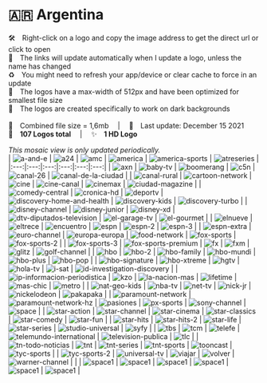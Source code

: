 🇦🇷 Argentina
===============
🛠 Right-click on a logo and copy the image address to get the direct url or click to open  
🔗 The links will update automatically when I update a logo, unless the name has changed  
♻️ You might need to refresh your app/device or clear cache to force in an update  
📐 The logos have a max-width of 512px and have been optimized for smallest file size  
🖤 The logos are created specifically to work on dark backgrounds  
   
💾 Combined file size = 1,6mb  |  📅 Last update: December 15 2021  
🎨 __107 Logos total__  |  ✨ __1 HD Logo__
   
   
*This mosaic view is only updated periodically.*  
| ![a-and-e] | ![a24] | ![amc] | ![america] | ![america-sports] | ![atreseries] |
|:---:|:---:|:---:|:---:|:---:|:---:|
| ![axn] | ![baby-tv] | ![boomerang] | ![c5n] | ![canal-26] | ![canal-de-la-ciudad] |
| ![canal-rural] | ![cartoon-network] | ![cine] | ![cine-canal] | ![cinemax] | ![ciudad-magazine] |
| ![comedy-central] | ![cronica-hd] | ![deportv] | ![discovery-home-and-health] | ![discovery-kids] | ![discovery-turbo] |
| ![disney-channel] | ![disney-junior] | ![disney-xd] | ![dtv-diputados-television] | ![el-garage-tv] | ![el-gourmet] |
| ![elnueve] | ![eltrece] | ![encuentro] | ![espn] | ![espn-2] | ![espn-3] |
| ![espn-extra] | ![euro-channel] | ![europa-europa] | ![food-network] | ![fox-sports] | ![fox-sports-2] |
| ![fox-sports-3] | ![fox-sports-premium] | ![fx] | ![fxm] | ![glitz] | ![golf-channel] |
| ![hbo] | ![hbo-2] | ![hbo-family] | ![hbo-mundi] | ![hbo-plus] | ![hbo-pop] |
| ![hbo-signature] | ![hbo-xtreme] | ![hgtv] | ![hola-tv] | ![i-sat] | ![id-investigation-discovery] |
| ![ip-informacion-periodistica] | ![kzo] | ![la-nacion-mas] | ![lifetime] | ![mas-chic] | ![metro] |
| ![nat-geo-kids] | ![nba-tv] | ![net-tv] | ![nick-jr] | ![nickelodeon] | ![pakapaka] |
| ![paramount-network] | ![paramount-network-hz] | ![pasiones] | ![px-sports] | ![sony-channel] | ![space] |
| ![star-action] | ![star-channel] | ![star-cinema] | ![star-classics] | ![star-comedy] | ![star-fun] |
| ![star-hits] | ![star-hits-2] | ![star-life] | ![star-series] | ![studio-universal] | ![syfy] |
| ![tbs] | ![tcm] | ![telefe] | ![telemundo-international] | ![television-publica] | ![tlc] |
| ![tn-todo-noticias] | ![tnt] | ![tnt-series] | ![tnt-sports] | ![tooncast] | ![tyc-sports] |
| ![tyc-sports-2] | ![universal-tv] | ![viajar] | ![volver] | ![warner-channel] |  |
| ![space1] | ![space1] | ![space1] | ![space1] | ![space1] | ![space1] |

[a-and-e]:https://raw.githubusercontent.com/Tapiosinn/tv-logos/master/countries/argentina/a-and-e-ar.png
[a24]:https://raw.githubusercontent.com/Tapiosinn/tv-logos/master/countries/argentina/a24-ar.png
[amc]:https://raw.githubusercontent.com/Tapiosinn/tv-logos/master/countries/argentina/amc-ar.png
[america]:https://raw.githubusercontent.com/Tapiosinn/tv-logos/master/countries/argentina/america-ar.png
[america-sports]:https://raw.githubusercontent.com/Tapiosinn/tv-logos/master/countries/argentina/america-sports-ar.png
[atreseries]:https://raw.githubusercontent.com/Tapiosinn/tv-logos/master/countries/argentina/atreseries-ar.png
[axn]:https://raw.githubusercontent.com/Tapiosinn/tv-logos/master/countries/argentina/axn-ar.png
[baby-tv]:https://raw.githubusercontent.com/Tapiosinn/tv-logos/master/countries/argentina/baby-tv-ar.png
[boomerang]:https://raw.githubusercontent.com/Tapiosinn/tv-logos/master/countries/argentina/boomerang-ar.png
[c5n]:https://raw.githubusercontent.com/Tapiosinn/tv-logos/master/countries/argentina/c5n-ar.png
[canal-26]:https://raw.githubusercontent.com/Tapiosinn/tv-logos/master/countries/argentina/canal-26-ar.png
[canal-de-la-ciudad]:https://raw.githubusercontent.com/Tapiosinn/tv-logos/master/countries/argentina/canal-de-la-ciudad-ar.png
[canal-rural]:https://raw.githubusercontent.com/Tapiosinn/tv-logos/master/countries/argentina/canal-rural-ar.png
[cartoon-network]:https://raw.githubusercontent.com/Tapiosinn/tv-logos/master/countries/argentina/cartoon-network-ar.png
[cine]:https://raw.githubusercontent.com/Tapiosinn/tv-logos/master/countries/argentina/cine-ar-ar.png
[cine-canal]:https://raw.githubusercontent.com/Tapiosinn/tv-logos/master/countries/argentina/cine-canal-ar.png
[cinemax]:https://raw.githubusercontent.com/Tapiosinn/tv-logos/master/countries/argentina/cinemax-ar.png
[ciudad-magazine]:https://raw.githubusercontent.com/Tapiosinn/tv-logos/master/countries/argentina/ciudad-magazine-ar.png
[comedy-central]:https://raw.githubusercontent.com/Tapiosinn/tv-logos/master/countries/argentina/comedy-central-ar.png
[cronica-hd]:https://raw.githubusercontent.com/Tapiosinn/tv-logos/master/countries/argentina/cronica-hd-ar.png
[deportv]:https://raw.githubusercontent.com/Tapiosinn/tv-logos/master/countries/argentina/deportv-ar.png
[discovery-home-and-health]:https://raw.githubusercontent.com/Tapiosinn/tv-logos/master/countries/argentina/discovery-home-and-health-ar.png
[discovery-kids]:https://raw.githubusercontent.com/Tapiosinn/tv-logos/master/countries/argentina/discovery-kids-ar.png
[discovery-turbo]:https://raw.githubusercontent.com/Tapiosinn/tv-logos/master/countries/argentina/discovery-turbo-ar.png
[disney-channel]:https://raw.githubusercontent.com/Tapiosinn/tv-logos/master/countries/argentina/disney-channel-ar.png
[disney-junior]:https://raw.githubusercontent.com/Tapiosinn/tv-logos/master/countries/argentina/disney-junior-ar.png
[disney-xd]:https://raw.githubusercontent.com/Tapiosinn/tv-logos/master/countries/argentina/disney-xd-ar.png
[dtv-diputados-television]:https://raw.githubusercontent.com/Tapiosinn/tv-logos/master/countries/argentina/dtv-diputados-television-ar.png
[el-garage-tv]:https://raw.githubusercontent.com/Tapiosinn/tv-logos/master/countries/argentina/el-garage-tv-ar.png
[el-gourmet]:https://raw.githubusercontent.com/Tapiosinn/tv-logos/master/countries/argentina/el-gourmet-ar.png
[elnueve]:https://raw.githubusercontent.com/Tapiosinn/tv-logos/master/countries/argentina/elnueve-ar.png
[eltrece]:https://raw.githubusercontent.com/Tapiosinn/tv-logos/master/countries/argentina/eltrece-ar.png
[encuentro]:https://raw.githubusercontent.com/Tapiosinn/tv-logos/master/countries/argentina/encuentro-ar.png
[espn]:https://raw.githubusercontent.com/Tapiosinn/tv-logos/master/countries/argentina/espn-ar.png
[espn-2]:https://raw.githubusercontent.com/Tapiosinn/tv-logos/master/countries/argentina/espn-2-ar.png
[espn-3]:https://raw.githubusercontent.com/Tapiosinn/tv-logos/master/countries/argentina/espn-3-ar.png
[espn-extra]:https://raw.githubusercontent.com/Tapiosinn/tv-logos/master/countries/argentina/espn-extra-ar.png
[euro-channel]:https://raw.githubusercontent.com/Tapiosinn/tv-logos/master/countries/argentina/euro-channel-ar.png
[europa-europa]:https://raw.githubusercontent.com/Tapiosinn/tv-logos/master/countries/argentina/europa-europa-ar.png
[food-network]:https://raw.githubusercontent.com/Tapiosinn/tv-logos/master/countries/argentina/food-network-ar.png
[fox-sports]:https://raw.githubusercontent.com/Tapiosinn/tv-logos/master/countries/argentina/fox-sports-ar.png
[fox-sports-2]:https://raw.githubusercontent.com/Tapiosinn/tv-logos/master/countries/argentina/fox-sports-2-ar.png
[fox-sports-3]:https://raw.githubusercontent.com/Tapiosinn/tv-logos/master/countries/argentina/fox-sports-3-ar.png
[fox-sports-premium]:https://raw.githubusercontent.com/Tapiosinn/tv-logos/master/countries/argentina/fox-sports-premium-ar.png
[fx]:https://raw.githubusercontent.com/Tapiosinn/tv-logos/master/countries/argentina/fx-ar.png
[fxm]:https://raw.githubusercontent.com/Tapiosinn/tv-logos/master/countries/argentina/fxm-ar.png
[glitz]:https://raw.githubusercontent.com/Tapiosinn/tv-logos/master/countries/argentina/glitz-ar.png
[golf-channel]:https://raw.githubusercontent.com/Tapiosinn/tv-logos/master/countries/argentina/golf-channel-ar.png
[hbo]:https://raw.githubusercontent.com/Tapiosinn/tv-logos/master/countries/argentina/hbo-ar.png
[hbo-2]:https://raw.githubusercontent.com/Tapiosinn/tv-logos/master/countries/argentina/hbo-2-ar.png
[hbo-family]:https://raw.githubusercontent.com/Tapiosinn/tv-logos/master/countries/argentina/hbo-family-ar.png
[hbo-mundi]:https://raw.githubusercontent.com/Tapiosinn/tv-logos/master/countries/argentina/hbo-mundi-ar.png
[hbo-plus]:https://raw.githubusercontent.com/Tapiosinn/tv-logos/master/countries/argentina/hbo-plus-ar.png
[hbo-pop]:https://raw.githubusercontent.com/Tapiosinn/tv-logos/master/countries/argentina/hbo-pop-ar.png
[hbo-signature]:https://raw.githubusercontent.com/Tapiosinn/tv-logos/master/countries/argentina/hbo-signature-ar.png
[hbo-xtreme]:https://raw.githubusercontent.com/Tapiosinn/tv-logos/master/countries/argentina/hbo-xtreme-ar.png
[hgtv]:https://raw.githubusercontent.com/Tapiosinn/tv-logos/master/countries/argentina/hgtv-ar.png
[hola-tv]:https://raw.githubusercontent.com/Tapiosinn/tv-logos/master/countries/argentina/hola-tv-ar.png
[i-sat]:https://raw.githubusercontent.com/Tapiosinn/tv-logos/master/countries/argentina/i-sat-ar.png
[id-investigation-discovery]:https://raw.githubusercontent.com/Tapiosinn/tv-logos/master/countries/argentina/id-investigation-discovery-ar.png
[ip-informacion-periodistica]:https://raw.githubusercontent.com/Tapiosinn/tv-logos/master/countries/argentina/ip-informacion-periodistica-ar.png
[kzo]:https://raw.githubusercontent.com/Tapiosinn/tv-logos/master/countries/argentina/kzo-ar.png
[la-nacion-mas]:https://raw.githubusercontent.com/Tapiosinn/tv-logos/master/countries/argentina/la-nacion-mas-ar.png
[lifetime]:https://raw.githubusercontent.com/Tapiosinn/tv-logos/master/countries/argentina/lifetime-ar.png
[mas-chic]:https://raw.githubusercontent.com/Tapiosinn/tv-logos/master/countries/argentina/mas-chic-ar.png
[metro]:https://raw.githubusercontent.com/Tapiosinn/tv-logos/master/countries/argentina/metro-ar.png
[nat-geo-kids]:https://raw.githubusercontent.com/Tapiosinn/tv-logos/master/countries/argentina/nat-geo-kids-ar.png
[nba-tv]:https://raw.githubusercontent.com/Tapiosinn/tv-logos/master/countries/argentina/nba-tv-ar.png
[net-tv]:https://raw.githubusercontent.com/Tapiosinn/tv-logos/master/countries/argentina/net-tv-ar.png
[nick-jr]:https://raw.githubusercontent.com/Tapiosinn/tv-logos/master/countries/argentina/nick-jr-ar.png
[nickelodeon]:https://raw.githubusercontent.com/Tapiosinn/tv-logos/master/countries/argentina/nickelodeon-ar.png
[pakapaka]:https://raw.githubusercontent.com/Tapiosinn/tv-logos/master/countries/argentina/pakapaka-ar.png
[paramount-network]:https://raw.githubusercontent.com/Tapiosinn/tv-logos/master/countries/argentina/paramount-network-ar.png
[paramount-network-hz]:https://raw.githubusercontent.com/Tapiosinn/tv-logos/master/countries/argentina/paramount-network-hz-ar.png
[pasiones]:https://raw.githubusercontent.com/Tapiosinn/tv-logos/master/countries/argentina/pasiones-ar.png
[px-sports]:https://raw.githubusercontent.com/Tapiosinn/tv-logos/master/countries/argentina/px-sports-ar.png
[sony-channel]:https://raw.githubusercontent.com/Tapiosinn/tv-logos/master/countries/argentina/sony-channel-ar.png
[space]:https://raw.githubusercontent.com/Tapiosinn/tv-logos/master/countries/argentina/space-ar.png
[star-action]:https://raw.githubusercontent.com/Tapiosinn/tv-logos/master/countries/argentina/star-action-ar.png
[star-channel]:https://raw.githubusercontent.com/Tapiosinn/tv-logos/master/countries/argentina/star-channel-ar.png
[star-cinema]:https://raw.githubusercontent.com/Tapiosinn/tv-logos/master/countries/argentina/star-cinema-ar.png
[star-classics]:https://raw.githubusercontent.com/Tapiosinn/tv-logos/master/countries/argentina/star-classics-ar.png
[star-comedy]:https://raw.githubusercontent.com/Tapiosinn/tv-logos/master/countries/argentina/star-comedy-ar.png
[star-fun]:https://raw.githubusercontent.com/Tapiosinn/tv-logos/master/countries/argentina/star-fun-ar.png
[star-hits]:https://raw.githubusercontent.com/Tapiosinn/tv-logos/master/countries/argentina/star-hits-ar.png
[star-hits-2]:https://raw.githubusercontent.com/Tapiosinn/tv-logos/master/countries/argentina/star-hits-2-ar.png
[star-life]:https://raw.githubusercontent.com/Tapiosinn/tv-logos/master/countries/argentina/star-life-ar.png
[star-series]:https://raw.githubusercontent.com/Tapiosinn/tv-logos/master/countries/argentina/star-series-ar.png
[studio-universal]:https://raw.githubusercontent.com/Tapiosinn/tv-logos/master/countries/argentina/studio-universal-ar.png
[syfy]:https://raw.githubusercontent.com/Tapiosinn/tv-logos/master/countries/argentina/syfy-ar.png
[tbs]:https://raw.githubusercontent.com/Tapiosinn/tv-logos/master/countries/argentina/tbs-ar.png
[tcm]:https://raw.githubusercontent.com/Tapiosinn/tv-logos/master/countries/argentina/tcm-ar.png
[telefe]:https://raw.githubusercontent.com/Tapiosinn/tv-logos/master/countries/argentina/telefe-ar.png
[telemundo-international]:https://raw.githubusercontent.com/Tapiosinn/tv-logos/master/countries/argentina/telemundo-international-ar.png
[television-publica]:https://raw.githubusercontent.com/Tapiosinn/tv-logos/master/countries/argentina/television-publica-ar.png
[tlc]:https://raw.githubusercontent.com/Tapiosinn/tv-logos/master/countries/argentina/tlc-ar.png
[tn-todo-noticias]:https://raw.githubusercontent.com/Tapiosinn/tv-logos/master/countries/argentina/tn-todo-noticias-ar.png
[tnt]:https://raw.githubusercontent.com/Tapiosinn/tv-logos/master/countries/argentina/tnt-ar.png
[tnt-series]:https://raw.githubusercontent.com/Tapiosinn/tv-logos/master/countries/argentina/tnt-series-ar.png
[tnt-sports]:https://raw.githubusercontent.com/Tapiosinn/tv-logos/master/countries/argentina/tnt-sports-ar.png
[tooncast]:https://raw.githubusercontent.com/Tapiosinn/tv-logos/master/countries/argentina/tooncast-ar.png
[tyc-sports]:https://raw.githubusercontent.com/Tapiosinn/tv-logos/master/countries/argentina/tyc-sports-ar.png
[tyc-sports-2]:https://raw.githubusercontent.com/Tapiosinn/tv-logos/master/countries/argentina/tyc-sports-2-ar.png
[universal-tv]:https://raw.githubusercontent.com/Tapiosinn/tv-logos/master/countries/argentina/universal-tv-ar.png
[viajar]:https://raw.githubusercontent.com/Tapiosinn/tv-logos/master/countries/argentina/viajar-ar.png
[volver]:https://raw.githubusercontent.com/Tapiosinn/tv-logos/master/countries/argentina/volver-ar.png
[warner-channel]:https://raw.githubusercontent.com/Tapiosinn/tv-logos/master/countries/argentina/warner-channel-ar.png

[space1]:https://raw.githubusercontent.com/Tapiosinn/tv-logos/master/misc/%CE%A9/space-1500.png
